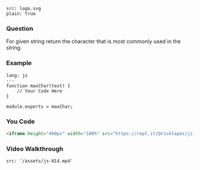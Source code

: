 ```image
src: logo.svg
plain: true
```
### Question
 For given string return the character that is most commonly used in the string.

### Example
```code
lang: js
---
function maxChar(text) {
    // Your Code Here
}

module.exports = maxChar;

```
### You Code
```html
<iframe height="400px" width="100%" src="https://repl.it/@ricklopez/js-exercise-14?lite=true" scrolling="no" frameborder="no" allowtransparency="true" allowfullscreen="true" sandbox="allow-forms allow-pointer-lock allow-popups allow-same-origin allow-scripts allow-modals"></iframe>
```
### Video Walkthrough
```video
src: '/assets/js-014.mp4'
```